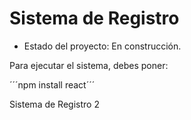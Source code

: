 <h1> Sistema de Registro</h1>

- Estado del proyecto: En construcción.

Para ejecutar el sistema, debes poner:

´´´npm install react´´´

Sistema de Registro 2
